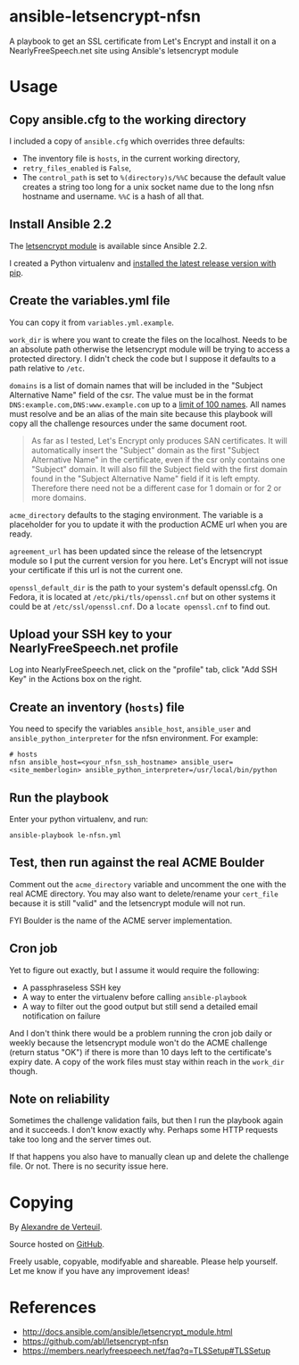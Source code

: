 # ansible-letsencrypt-nfsn

A playbook to get an SSL certificate from Let's Encrypt and install it
on a NearlyFreeSpeech.net site using Ansible's letsencrypt module


# Usage


## Copy ansible.cfg to the working directory

I included a copy of `ansible.cfg` which overrides three defaults:

* The inventory file is `hosts`, in the current working directory,
* `retry_files_enabled` is `False`,
* The `control_path` is set to `%(directory)s/%%C` because the default
  value creates a string too long for a unix socket name due to the long
  nfsn hostname and username. `%%C` is a hash of all that.


## Install Ansible 2.2

The [letsencrypt module](http://docs.ansible.com/ansible/letsencrypt_module.html)
is available since Ansible 2.2.

I created a Python virtualenv and [installed the latest release version with pip](http://docs.ansible.com/ansible/intro_installation.html#latest-releases-via-pip).


## Create the variables.yml file

You can copy it from `variables.yml.example`.

`work_dir` is where you want to create the files on the localhost. Needs
to be an absolute path otherwise the letsencrypt module will be trying
to access a protected directory. I didn't check the code but I suppose
it defaults to a path relative to `/etc`.

`domains` is a list of domain names that will be included in the
"Subject Alternative Name" field of the csr. The value must
be in the format `DNS:example.com,DNS:www.example.com` up to a [limit of
100 names](https://letsencrypt.org/docs/rate-limits/).  All names must
resolve and be an alias of the main site because this playbook will copy
all the challenge resources under the same document root.

> As far as I tested, Let's Encrypt only produces SAN certificates. It
> will automatically insert the "Subject" domain as the first "Subject
> Alternative Name" in the certificate, even if the csr only contains
> one "Subject" domain. It will also fill the Subject field with the
> first domain found in the "Subject Alternative Name" field if it is
> left empty. Therefore there need not be a different case for 1 domain
> or for 2 or more domains.

`acme_directory` defaults to the staging environment. The variable is a
placeholder for you to update it with the production ACME url when you
are ready.

`agreement_url` has been updated since the release of the letsencrypt
module so I put the current version for you here. Let's Encrypt will not
issue your certificate if this url is not the current one.

`openssl_default_dir` is the path to your system's default
openssl.cfg. On Fedora, it is located at `/etc/pki/tls/openssl.cnf` but
on other systems it could be at `/etc/ssl/openssl.cnf`. Do a `locate
openssl.cnf` to find out.


## Upload your SSH key to your NearlyFreeSpeech.net profile

Log into NearlyFreeSpeech.net, click on the "profile" tab, click "Add
SSH Key" in the Actions box on the right.


## Create an inventory (`hosts`) file

You need to specify the variables `ansible_host`, `ansible_user` and
`ansible_python_interpreter` for the nfsn environment. For example:

    # hosts
    nfsn ansible_host=<your_nfsn_ssh_hostname> ansible_user=<site_memberlogin> ansible_python_interpreter=/usr/local/bin/python


## Run the playbook

Enter your python virtualenv, and run:

    ansible-playbook le-nfsn.yml


## Test, then run against the real ACME Boulder

Comment out the `acme_directory` variable and uncomment the one with the
real ACME directory. You may also want to delete/rename your `cert_file`
because it is still "valid" and the letsencrypt module will not run.

FYI Boulder is the name of the ACME server implementation.


## Cron job

Yet to figure out exactly, but I assume it would require the following:

* A passphraseless SSH key
* A way to enter the virtualenv before calling `ansible-playbook`
* A way to filter out the good output but still send a detailed email
  notification on failure

And I don't think there would be a problem running the cron job
daily or weekly because the letsencrypt module won't do the ACME
challenge (return status "OK") if there is more than 10 days left to the
certificate's expiry date. A copy of the work files must stay within
reach in the `work_dir` though.


## Note on reliability

Sometimes the challenge validation fails, but then I run the playbook
again and it succeeds. I don't know exactly why. Perhaps some HTTP
requests take too long and the server times out.

If that happens you also have to manually clean up and delete the
challenge file. Or not. There is no security issue here.


# Copying

By [Alexandre de Verteuil](https://alexandre.deverteuil.net/).

Source hosted on [GitHub](https://github.com/adeverteuil/ansible-letsencrypt-nfsn).

Freely usable, copyable, modifyable and shareable. Please help
yourself. Let me know if you have any improvement ideas!


# References

* http://docs.ansible.com/ansible/letsencrypt_module.html
* https://github.com/abl/letsencrypt-nfsn
* https://members.nearlyfreespeech.net/faq?q=TLSSetup#TLSSetup
